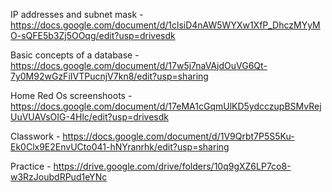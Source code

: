 IP addresses and subnet mask - https://docs.google.com/document/d/1clsiD4nAW5WYXw1XfP_DhczMYyMO-sQFE5b3Zj5OOqg/edit?usp=drivesdk

Basic concepts of a database - https://docs.google.com/document/d/17w5j7naVAjdOuVG6Qt-7y0M92wGzFiIVTPucnjV7kn8/edit?usp=sharing

Home Red Os screenshoots - 
https://docs.google.com/document/d/17eMA1cGqmUlKD5ydcczupBSMvRejUuVUAVsOIG-4Hlc/edit?usp=drivesdk

Classwork -
https://docs.google.com/document/d/1V9Qrbt7P5S5Ku-Ek0Clx9E2EnvUCto041-hNYranrhk/edit?usp=sharing

Practice - https://drive.google.com/drive/folders/10q9gXZ6LP7co8-w3RzJoubdRPud1eYNc

